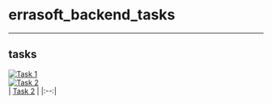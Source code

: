 # errasoft_backend_tasks
---
## tasks 
[![Task 1](https://img.shields.io/badge/Task%201-Click%20Here-blue?style=for-the-badge)](https://github.com/jooexploit/errasoft_backend_tasks/blob/main/session2/task_2.php)
<br>
[![Task 2](https://img.shields.io/badge/Task%202-Click%20Here-blue?style=for-the-badge)](https://github.com/jooexploit/errasoft_backend_tasks/blob/main/session2/task_2.php)
<br>
| [Task 2](https://github.com/jooexploit/errasoft_backend_tasks/blob/main/session2/task_2.php) |
|:--:|


